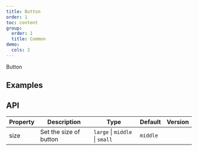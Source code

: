```yaml
---
title: Button
order: 1
toc: content
group:
  order: 1
  title: Common
demo:
  cols: 2
---
```


Button

## Examples

<!-- prettier-ignore -->
<code src="./demo/basic.tsx"></code>

## API

| Property | Description            | Type                           | Default  | Version |
| -------- | ---------------------- | ------------------------------ | -------- | ------- |
| size     | Set the size of button | `large` \| `middle` \| `small` | `middle` |         |
